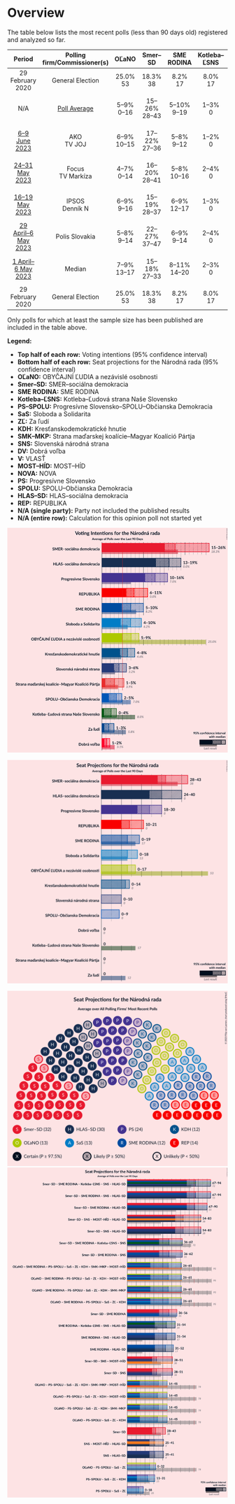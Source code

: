 # Overview

The table below lists the most recent polls (less than 90 days old) registered and analyzed so far.

| Period     | Polling firm/Commissioner(s) | OĽaNO | Smer–SD | SME RODINA | Kotleba–ĽSNS | PS–SPOLU | SaS | ZĽ | KDH | SMK–MKP | SNS | DV | V | MOST–HÍD | NOVA | PS | SPOLU | HLAS–SD | REP |
|:----------:|:----------------------------:|:--:|:--:|:--:|:--:|:--:|:--:|:--:|:--:|:--:|:--:|:--:|:--:|:--:|:--:|:--:|:--:|:--:|:--:|
| 29 February 2020 | General Election | 25.0% <br> 53 | 18.3% <br> 38 | 8.2% <br> 17 | 8.0% <br> 17 | 7.0% <br> 0 | 6.2% <br> 13 | 5.8% <br> 12 | 4.6% <br> 0 | 3.9% <br> 0 | 3.2% <br> 0 | 3.1% <br> 0 | 2.9% <br> 0 | 2.0% <br> 0 | 0.0% <br> 0 | 7.0% <br> 0 | 7.0% <br> 0 | 0.0% <br> 0 | 0.0% <br> 0 |
| N/A | [Poll Average](average.html) | 5–9% <br> 0–16 | 15–26% <br> 28–43 | 5–10% <br> 9–19 | 1–3% <br> 0 | N/A <br> N/A | 5–9% <br> 0–16 | 0–3% <br> 0 | 4–8% <br> 0–13 | 1–5% <br> 0 | 3–6% <br> 0–10 | N/A <br> N/A | N/A <br> N/A | 1–2% <br> 0 | N/A <br> N/A | 10–16% <br> 18–29 | 2–5% <br> 0 | 13–19% <br> 24–38 | 6–11% <br> 10–22 |
| [6–9 June 2023](2023-06-09-AKO.html) | AKO <br> TV JOJ | 6–9% <br> 10–15 | 17–22% <br> 27–36 | 5–8% <br> 9–12 | 1–2% <br> 0 | N/A <br> N/A | 6–10% <br> 10–16 | 0–1% <br> 0 | 5–8% <br> 8–14 | 1–2% <br> 0 | 4–6% <br> 0–9 | N/A <br> N/A | N/A <br> N/A | 1–2% <br> 0 | N/A <br> N/A | 12–17% <br> 23–28 | 2–4% <br> 0 | 15–20% <br> 26–33 | 6–9% <br> 8–14 |
| [24–31 May 2023](2023-05-31-Focus.html) | Focus <br> TV Markíza | 4–7% <br> 0–14 | 16–20% <br> 28–41 | 5–8% <br> 10–16 | 2–4% <br> 0 | N/A <br> N/A | 4–7% <br> 0–13 | 1–2% <br> 0 | 4–7% <br> 0–12 | 3–5% <br> 0–10 | 4–6% <br> 0–11 | N/A <br> N/A | N/A <br> N/A | 1–2% <br> 0 | N/A <br> N/A | 11–15% <br> 21–28 | 2–4% <br> 0 | 15–20% <br> 27–40 | 8–12% <br> 15–22 |
| [16–19 May 2023](2023-05-19-IPSOS.html) | IPSOS <br> Denník N | 6–9% <br> 9–16 | 15–19% <br> 28–37 | 6–9% <br> 12–17 | 1–3% <br> 0 | N/A <br> N/A | 5–8% <br> 0–14 | 1–3% <br> 0 | 4–7% <br> 0–12 | 3–5% <br> 0 | 3–5% <br> 0 | N/A <br> N/A | N/A <br> N/A | N/A <br> N/A | N/A <br> N/A | 11–16% <br> 21–33 | 2–5% <br> 0–11 | 14–18% <br> 25–36 | 7–11% <br> 14–21 |
| [29 April–6 May 2023](2023-05-06-PolisSlovakia.html) | Polis Slovakia | 5–8% <br> 9–14 | 22–27% <br> 37–47 | 6–9% <br> 9–14 | 2–4% <br> 0 | N/A <br> N/A | 5–8% <br> 9–14 | 1–2% <br> 0 | 5–7% <br> 0–12 | 2–4% <br> 0 | 4–6% <br> 0–10 | N/A <br> N/A | N/A <br> N/A | N/A <br> N/A | N/A <br> N/A | 10–14% <br> 16–24 | 1–3% <br> 0 | 15–19% <br> 25–33 | 6–9% <br> 9–15 |
| [1 April–6 May 2023](2023-05-06-Median.html) | Median | 7–9% <br> 13–17 | 15–18% <br> 27–33 | 8–11% <br> 14–20 | 2–3% <br> 0 | N/A <br> N/A | 7–9% <br> 13–18 | 1–2% <br> 0 | 6–8% <br> 11–15 | 2–3% <br> 0 | 3–4% <br> 0 | N/A <br> N/A | N/A <br> N/A | N/A <br> N/A | N/A <br> N/A | 10–13% <br> 19–23 | 3–5% <br> 0 | 12–16% <br> 23–28 | 6–8% <br> 11–15 |
| 29 February 2020 | General Election | 25.0% <br> 53 | 18.3% <br> 38 | 8.2% <br> 17 | 8.0% <br> 17 | 7.0% <br> 0 | 6.2% <br> 13 | 5.8% <br> 12 | 4.6% <br> 0 | 3.9% <br> 0 | 3.2% <br> 0 | 3.1% <br> 0 | 2.9% <br> 0 | 2.0% <br> 0 | 0.0% <br> 0 | 7.0% <br> 0 | 7.0% <br> 0 | 0.0% <br> 0 | 0.0% <br> 0 |

Only polls for which at least the sample size has been published are included in the table above.

**Legend:**
+ **Top half of each row:** Voting intentions (95% confidence interval)
+ **Bottom half of each row:** Seat projections for the Národná rada (95% confidence interval)
+ **OĽaNO:** OBYČAJNÍ ĽUDIA a nezávislé osobnosti
+ **Smer–SD:** SMER–sociálna demokracia
+ **SME RODINA:** SME RODINA
+ **Kotleba–ĽSNS:** Kotleba–Ľudová strana Naše Slovensko
+ **PS–SPOLU:** Progresívne Slovensko–SPOLU–Občianska Demokracia
+ **SaS:** Sloboda a Solidarita
+ **ZĽ:** Za ľudí
+ **KDH:** Kresťanskodemokratické hnutie
+ **SMK–MKP:** Strana maďarskej koalície–Magyar Koalíció Pártja
+ **SNS:** Slovenská národná strana
+ **DV:** Dobrá voľba
+ **V:** VLASŤ
+ **MOST–HÍD:** MOST–HÍD
+ **NOVA:** NOVA
+ **PS:** Progresívne Slovensko
+ **SPOLU:** SPOLU–Občianska Demokracia
+ **HLAS–SD:** HLAS–sociálna demokracia
+ **REP:** REPUBLIKA
+ **N/A (single party):** Party not included the published results
+ **N/A (entire row):** Calculation for this opinion poll not started yet


![Graph with voting intentions not yet produced](average.png "Voting Intentions")

![Graph with seats not yet produced](average-seats.png "Seats")

![Graph with seating plan not yet produced](average-seating-plan.png "Seating Plan")
![Graph with coalitions seats not yet produced](average-coalitions-seats.png "Coalitions Seats")
